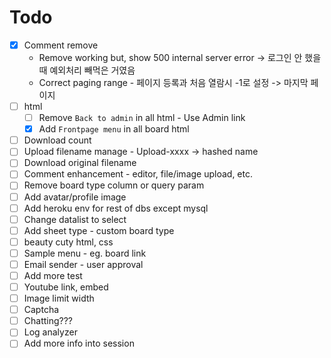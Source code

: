 # Todo

* [x] Comment remove
    - Remove working but, show 500 internal server error -> 로그인 안 했을때 예외처리 빼먹은 거였음
    - Correct paging range - 페이지 등록과 처음 열람시 -1로 설정 -> 마지막 페이지
* [ ] html
    * [ ] Remove `Back to admin` in all html - Use Admin link
    * [x] Add `Frontpage menu` in all board html
* [ ] Download count
* [ ] Upload filename manage - Upload-xxxx -> hashed name
* [ ] Download original filename
* [ ] Comment enhancement - editor, file/image upload, etc.
* [ ] Remove board type column or query param
* [ ] Add avatar/profile image
* [ ] Add heroku env for rest of dbs except mysql
* [ ] Change datalist to select
* [ ] Add sheet type - custom board type
* [ ] beauty cuty html, css
* [ ] Sample menu - eg. board link
* [ ] Email sender - user approval
* [ ] Add more test
* [ ] Youtube link, embed
* [ ] Image limit width
* [ ] Captcha
* [ ] Chatting???
* [ ] Log analyzer
* [ ] Add more info into session